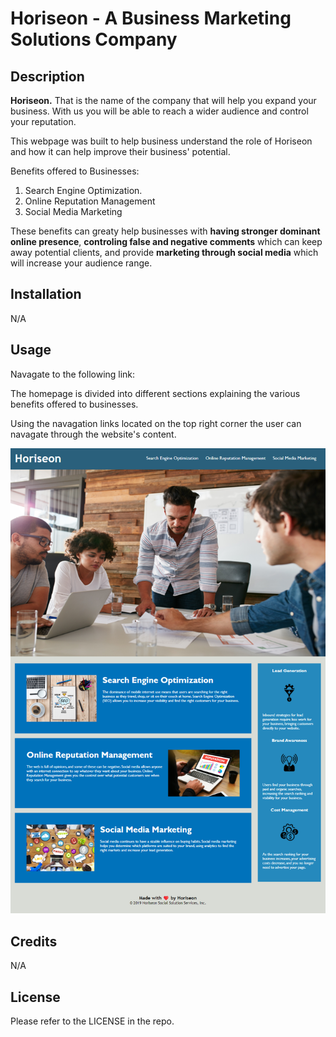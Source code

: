 # Horiseon - A Business Marketing Solutions Company

## Description

**Horiseon.** That is the name of the company that will help you expand your business. With us you will be able to reach a wider audience and control your reputation.

This webpage was built to help business understand the role of Horiseon and how it can help improve their business' potential.

Benefits offered to Businesses:

1. Search Engine Optimization.
2. Online Reputation Management
3. Social Media Marketing

These benefits can greaty help businesses with **having stronger dominant online presence**, **controling false and negative comments** which can keep away potential clients, and provide **marketing through social media** which will increase your audience range. 

## Installation

N/A

## Usage

Navagate to the following link: 

The homepage is divided into different sections explaining the various benefits offered to businesses.

Using the navagation links located on the top right corner the user can navagate through the website's content.

![Screenshot of Homepage](/Assets/Horiseon%20Hompage%20Screenshot.png)

## Credits

N/A

## License

Please refer to the LICENSE in the repo.
